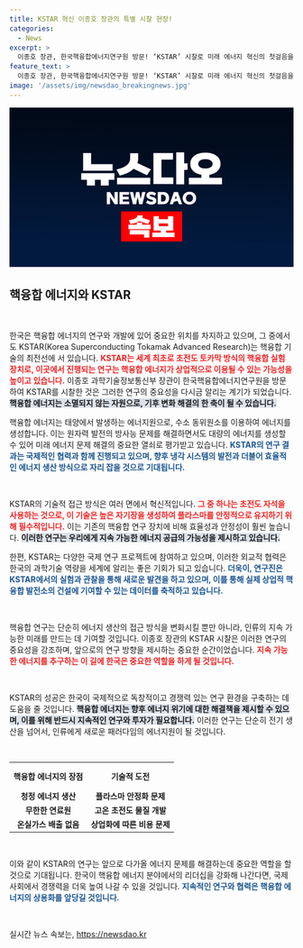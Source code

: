 ```yaml
---
title: KSTAR 혁신 이종호 장관의 특별 시찰 현장!
categories:
  - News
excerpt: >
  이종호 장관, 한국핵융합에너지연구원 방문! ‘KSTAR’ 시찰로 미래 에너지 혁신의 첫걸음을 내딛다. 핵융합의 새로운 시대가 오는 걸까? 클릭해서 자세히 알아보세요!
feature_text: >
  이종호 장관, 한국핵융합에너지연구원 방문! ‘KSTAR’ 시찰로 미래 에너지 혁신의 첫걸음을 내딛다. 핵융합의 새로운 시대가 오는 걸까? 클릭해서 자세히 알아보세요!
image: '/assets/img/newsdao_breakingnews.jpg'
---
```


<p><img src="/assets/img/newsdao_breakingnews.jpg" alt="cryptoinkorea 속보" /></p>

<h2 data-ke-size="size26">핵융합 에너지와 KSTAR</h2>

<p data-ke-size="size16">&nbsp;</p>

<p>한국은 핵융합 에너지의 연구와 개발에 있어 중요한 위치를 차지하고 있으며, 그 중에서도 KSTAR(Korea Superconducting Tokamak Advanced Research)는 핵융합 기술의 최전선에 서 있습니다. <b><span style="color: #ee2323;">KSTAR는 세계 최초로 초전도 토카막 방식의 핵융합 실험 장치로, 이곳에서 진행되는 연구는 핵융합 에너지가 상업적으로 이용될 수 있는 가능성을 높이고 있습니다.</span></b> 이종호 과학기술정보통신부 장관이 한국핵융합에너지연구원을 방문하여 KSTAR를 시찰한 것은 그러한 연구의 중요성을 다시금 알리는 계기가 되었습니다. <b><span style="background-color: #21538527;">핵융합 에너지는 소멸되지 않는 자원으로, 기후 변화 해결의 한 축이 될 수 있습니다.</span></b> </p>

<p>핵융합 에너지는 태양에서 발생하는 에너지원으로, 수소 동위원소를 이용하여 에너지를 생성합니다. 이는 원자력 발전의 방사능 문제를 해결하면서도 대량의 에너지를 생성할 수 있어 미래 에너지 문제 해결의 중요한 열쇠로 평가받고 있습니다. <b><span style="color: #1a5490;">KSTAR의 연구 결과는 국제적인 협력과 함께 진행되고 있으며, 향후 냉각 시스템의 발전과 더불어 효율적인 에너지 생산 방식으로 자리 잡을 것으로 기대됩니다.</span></b></p>

<p data-ke-size="size16">&nbsp;</p>

<p>KSTAR의 기술적 접근 방식은 여러 면에서 혁신적입니다. <b><span style="color: #ee2323;">그 중 하나는 초전도 자석을 사용하는 것으로, 이 기술은 높은 자기장을 생성하여 플라스마를 안정적으로 유지하기 위해 필수적입니다.</span></b> 이는 기존의 핵융합 연구 장치에 비해 효율성과 안정성이 훨씬 높습니다. <b><span style="background-color: #21538527;">이러한 연구는 우리에게 지속 가능한 에너지 공급의 가능성을 제시하고 있습니다.</span></b></p>

<p>한편, KSTAR는 다양한 국제 연구 프로젝트에 참여하고 있으며, 이러한 외교적 협력은 한국의 과학기술 역량을 세계에 알리는 좋은 기회가 되고 있습니다. <b><span style="color: #1a5490;">더욱이, 연구진은 KSTAR에서의 실험과 관찰을 통해 새로운 발견을 하고 있으며, 이를 통해 실제 상업적 핵융합 발전소의 건설에 기여할 수 있는 데이터를 축적하고 있습니다.</span></b></p>

<p data-ke-size="size16">&nbsp;</p>

<p>핵융합 연구는 단순히 에너지 생산의 접근 방식을 변화시킬 뿐만 아니라, 인류의 지속 가능한 미래를 만드는 데 기여할 것입니다. 이종호 장관의 KSTAR 시찰은 이러한 연구의 중요성을 강조하며, 앞으로의 연구 방향을 제시하는 중요한 순간이었습니다. <b><span style="color: #ee2323;">지속 가능한 에너지를 추구하는 이 길에 한국은 중요한 역할을 하게 될 것입니다.</span></b> </p>

<p data-ke-size="size16">&nbsp;</p>

<p>KSTAR의 성공은 한국이 국제적으로 독창적이고 경쟁력 있는 연구 환경을 구축하는 데 도움을 줄 것입니다. <b><span style="background-color: #21538527;">핵융합 에너지는 향후 에너지 위기에 대한 해결책을 제시할 수 있으며, 이를 위해 반드시 지속적인 연구와 투자가 필요합니다.</span></b> 이러한 연구는 단순히 전기 생산을 넘어서, 인류에게 새로운 패러다임의 에너지원이 될 것입니다. </p>

<p data-ke-size="size16">&nbsp;</p>

<table style="width:100%; border-collapse: collapse;">
    <tr>
        <th style="text-align: center; height: 40px;"><b>핵융합 에너지의 장점</b></th>
        <th style="text-align: center; height: 40px;"><b>기술적 도전</b></th>
    </tr>
    <tr>
        <td style="text-align: center; height: 17px;"><b>청정 에너지 생산</b></td>
        <td style="text-align: center; height: 17px;"><b>플라스마 안정화 문제</b></td>
    </tr>
    <tr>
        <td style="text-align: center; height: 17px;"><b>무한한 연료원</b></td>
        <td style="text-align: center; height: 17px;"><b>고온 초전도 물질 개발</b></td>
    </tr>
    <tr>
        <td style="text-align: center; height: 17px;"><b>온실가스 배출 없음</b></td>
        <td style="text-align: center; height: 17px;"><b>상업화에 따른 비용 문제</b></td>
    </tr>
</table>

<p data-ke-size="size16">&nbsp;</p>

<p>이와 같이 KSTAR의 연구는 앞으로 다가올 에너지 문제를 해결하는데 중요한 역할을 할 것으로 기대됩니다. 한국이 핵융합 에너지 분야에서의 리더십을 강화해 나간다면, 국제 사회에서 경쟁력을 더욱 높여 나갈 수 있을 것입니다. <b><span style="color: #1a5490;">지속적인 연구와 협력은 핵융합 에너지의 상용화를 앞당길 것입니다.</span></b> </p>

<p data-ke-size="size16">&nbsp;</p>
실시간 뉴스 속보는, <a href="https://newsdao.kr" rel="dofollow">https://newsdao.kr</a>


